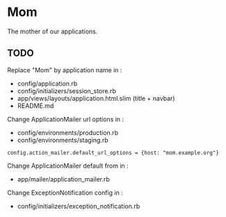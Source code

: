 # Mom

The mother of our applications.

## TODO

Replace "Mom" by application name in :

- config/application.rb
- config/initializers/session_store.rb
- app/views/layouts/application.html.slim (title + navbar)
- README.md

Change ApplicationMailer url options in :

- config/environments/production.rb
- config/environments/staging.rb

`config.action_mailer.default_url_options = {host: "mom.example.org"}`

Change ApplicationMailer default from in :

- app/mailer/application_mailer.rb

Change ExceptionNotification config in :

- config/initializers/exception_notification.rb
